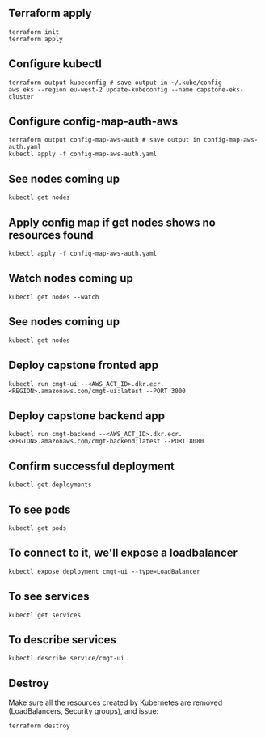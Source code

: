 ## Terraform apply
```
terraform init
terraform apply
```

## Configure kubectl
```
terraform output kubeconfig # save output in ~/.kube/config
aws eks --region eu-west-2 update-kubeconfig --name capstone-eks-cluster
```


## Configure config-map-auth-aws
```
terraform output config-map-aws-auth # save output in config-map-aws-auth.yaml
kubectl apply -f config-map-aws-auth.yaml
```

## See nodes coming up
```
kubectl get nodes
```

## Apply config map if get nodes shows no resources found
```
kubectl apply -f config-map-aws-auth.yaml
```

## Watch nodes coming up
```
kubectl get nodes --watch
```

## See nodes coming up
```
kubectl get nodes
```

## Deploy capstone fronted app
```
kubectl run cmgt-ui --<AWS_ACT_ID>.dkr.ecr.<REGION>.amazonaws.com/cmgt-ui:latest --PORT 3000
```

## Deploy capstone backend app
```
kubectl run cmgt-backend --<AWS_ACT_ID>.dkr.ecr.<REGION>.amazonaws.com/cmgt-backend:latest --PORT 8080
```

## Confirm successful deployment
```
kubectl get deployments
```

## To see pods 
```
kubectl get pods
```

## To connect to it, we'll expose a loadbalancer
```
kubectl expose deployment cmgt-ui --type=LoadBalancer
```

## To see services
```
kubectl get services
```

## To describe services
```
kubectl describe service/cmgt-ui
```

## Destroy
Make sure all the resources created by Kubernetes are removed (LoadBalancers, Security groups), and issue:
```
terraform destroy
```

